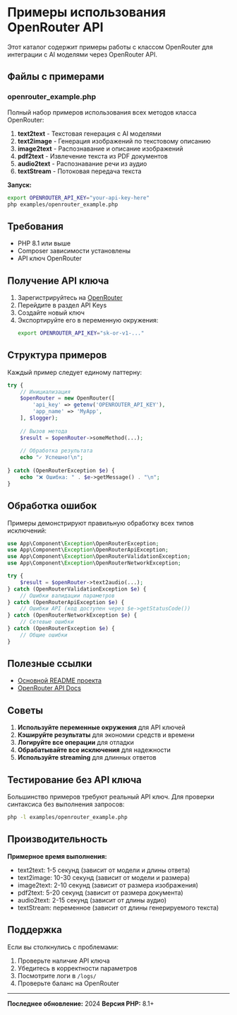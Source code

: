 # Примеры использования OpenRouter API

Этот каталог содержит примеры работы с классом OpenRouter для интеграции с AI моделями через OpenRouter API.

## Файлы с примерами

### openrouter_example.php

Полный набор примеров использования всех методов класса OpenRouter:

1. **text2text** - Текстовая генерация с AI моделями
2. **text2image** - Генерация изображений по текстовому описанию
3. **image2text** - Распознавание и описание изображений
4. **pdf2text** - Извлечение текста из PDF документов
5. **audio2text** - Распознавание речи из аудио
6. **textStream** - Потоковая передача текста

**Запуск:**
```bash
export OPENROUTER_API_KEY="your-api-key-here"
php examples/openrouter_example.php
```

## Требования

- PHP 8.1 или выше
- Composer зависимости установлены
- API ключ OpenRouter

## Получение API ключа

1. Зарегистрируйтесь на [OpenRouter](https://openrouter.ai)
2. Перейдите в раздел API Keys
3. Создайте новый ключ
4. Экспортируйте его в переменную окружения:
   ```bash
   export OPENROUTER_API_KEY="sk-or-v1-..."
   ```

## Структура примеров

Каждый пример следует единому паттерну:

```php
try {
    // Инициализация
    $openRouter = new OpenRouter([
        'api_key' => getenv('OPENROUTER_API_KEY'),
        'app_name' => 'MyApp',
    ], $logger);
    
    // Вызов метода
    $result = $openRouter->someMethod(...);
    
    // Обработка результата
    echo "✓ Успешно!\n";
    
} catch (OpenRouterException $e) {
    echo "❌ Ошибка: " . $e->getMessage() . "\n";
}
```

## Обработка ошибок

Примеры демонстрируют правильную обработку всех типов исключений:

```php
use App\Component\Exception\OpenRouterException;
use App\Component\Exception\OpenRouterApiException;
use App\Component\Exception\OpenRouterValidationException;
use App\Component\Exception\OpenRouterNetworkException;

try {
    $result = $openRouter->text2audio(...);
} catch (OpenRouterValidationException $e) {
    // Ошибки валидации параметров
} catch (OpenRouterApiException $e) {
    // Ошибки API (код доступен через $e->getStatusCode())
} catch (OpenRouterNetworkException $e) {
    // Сетевые ошибки
} catch (OpenRouterException $e) {
    // Общие ошибки
}
```

## Полезные ссылки

- [Основной README проекта](../README.md)
- [OpenRouter API Docs](https://openrouter.ai/docs)

## Советы

1. **Используйте переменные окружения** для API ключей
2. **Кэшируйте результаты** для экономии средств и времени
3. **Логируйте все операции** для отладки
4. **Обрабатывайте все исключения** для надежности
5. **Используйте streaming** для длинных ответов

## Тестирование без API ключа

Большинство примеров требуют реальный API ключ. Для проверки синтаксиса без выполнения запросов:

```bash
php -l examples/openrouter_example.php
```

## Производительность

**Примерное время выполнения:**
- text2text: 1-5 секунд (зависит от модели и длины ответа)
- text2image: 10-30 секунд (зависит от модели и размера)
- image2text: 2-10 секунд (зависит от размера изображения)
- pdf2text: 5-20 секунд (зависит от размера документа)
- audio2text: 2-15 секунд (зависит от длины аудио)
- textStream: переменное (зависит от длины генерируемого текста)

## Поддержка

Если вы столкнулись с проблемами:

1. Проверьте наличие API ключа
2. Убедитесь в корректности параметров
3. Посмотрите логи в `/logs/`
4. Проверьте баланс на OpenRouter

---

**Последнее обновление:** 2024
**Версия PHP:** 8.1+
